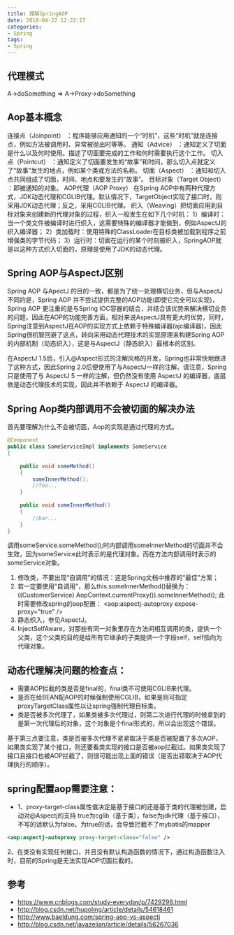 ```yaml
---
title: 理解SpringAOP
date: 2018-04-22 12:22:17
categories: 
- Spring
tags:
- Spring
---
```


## 代理模式

A->doSomething => A->Proxy->doSomething

## Aop基本概念

连接点（Joinpoint） ：程序能够应用通知的一个“时机”，这些“时机”就是连接点，例如方法被调用时、异常被抛出时等等。
通知（Advice） ：通知定义了切面是什么以及何时使用。描述了切面要完成的工作和何时需要执行这个工作。
切入点（Pointcut） ：通知定义了切面要发生的“故事”和时间，那么切入点就定义了“故事”发生的地点，例如某个类或方法的名称。
切面（Aspect） ：通知和切入点共同组成了切面，时间、地点和要发生的“故事”。
目标对象（Target Object） ：即被通知的对象。
AOP代理（AOP Proxy） 在Spring AOP中有两种代理方式，JDK动态代理和CGLIB代理。默认情况下，TargetObject实现了接口时，则采用JDK动态代理；反之，采用CGLIB代理。
织入（Weaving）把切面应用到目标对象来创建新的代理对象的过程，织入一般发生在如下几个时机：
1）编译时：当一个类文件被编译时进行织入，这需要特殊的编译器才能做到，例如AspectJ的织入编译器；
2）类加载时：使用特殊的ClassLoader在目标类被加载到程序之前增强类的字节代码；
3）运行时：切面在运行的某个时刻被织入，SpringAOP就是以这种方式织入切面的，原理是使用了JDK的动态代理。

## Spring AOP与AspectJ区别

Spring AOP 与ApectJ 的目的一致，都是为了统一处理横切业务，但与AspectJ不同的是，Spring AOP 并不尝试提供完整的AOP功能(即使它完全可以实现)，Spring AOP 更注重的是与Spring IOC容器的结合，并结合该优势来解决横切业务的问题，因此在AOP的功能完善方面，相对来说AspectJ具有更大的优势，同时，Spring注意到AspectJ在AOP的实现方式上依赖于特殊编译器(ajc编译器)，因此Spring很机智回避了这点，转向采用动态代理技术的实现原理来构建Spring AOP的内部机制（动态织入），这是与AspectJ（静态织入）最根本的区别。

在AspectJ 1.5后，引入@Aspect形式的注解风格的开发，Spring也非常快地跟进了这种方式，因此Spring 2.0后便使用了与AspectJ一样的注解。请注意，Spring 只是使用了与 AspectJ 5 一样的注解，但仍然没有使用 AspectJ 的编译器，底层依是动态代理技术的实现，因此并不依赖于 AspectJ 的编译器。

## Spring Aop类内部调用不会被切面的解决办法

首先要理解为什么不会被切面，Aop的实现是通过代理的方式。

```java
@Component
public class SomeServiceImpl implements SomeService  
{  
  
    public void someMethod()  
    {  
        someInnerMethod();  
        //foo...  
    }  
  
    public void someInnerMethod()  
    {  
        //bar...  
    }  
}
```

调用someService.someMethod();时内部调用someInnerMethod的切面并不会生效，因为someService此时表示的是代理对象。而在方法内部调用时表示的someService对象。

1. 修改类，不要出现“自调用”的情况：这是Spring文档中推荐的“最佳”方案；
2. 若一定要使用“自调用”，那么this.someInnerMethod()替换为：((CustomerService) AopContext.currentProxy()).someInnerMethod();
此时需要修改spring的aop配置：
<aop:aspectj-autoproxy expose-proxy="true" />
3. 静态织入，参见AspectJ。
4. InjectSelfAware，对那些有同一对象里存在方法间相互调用的类，提供一个父类，这个父类的目的是给所有它继承的子类提供一个字段self，self指向为代理对象。

## 动态代理解决问题的检查点：

- 需要AOP拦截的类是否是final的，final类不可使用CGLIB来代理。
- 是否在给BEAN配AOP的时候强制使用CGLIB，如果是则可指定proxyTargetClass属性以让spring强制代理目标类。
- 类是否被多次代理了，如果类被多次代理过，则第二次进行代理的时候拿到的是第一次代理后的对象，这个对象是个final形式的，所以会出现这个错误。

基于第三点要注意，类是否被多次代理不紧紧取决于类是否被配置了多次AOP，如果类实现了某个接口，则还要看类实现的接口是否被aop拦截过。如果类实现了接口且接口也被AOP拦截了，则很可能出现上面的错误（是否出错取决于AOP代理执行的顺序）。

## spring配置aop需要注意：

- 1、proxy-target-class属性值决定是基于接口的还是基于类的代理被创建，启动对@Aspectj的支持 true为cglib（基于类），false为jdk代理（基于接口），不写的话默认为false。为true的话，会导致拦截不了mybatis的mapper

```xml
<aop:aspectj-autoproxy proxy-target-class="false" />
```

2、在类没有实现任何接口，并且没有默认构造函数的情况下，通过构造函数注入时，目前的Spring是无法实现AOP切面拦截的。

## 参考

- <https://www.cnblogs.com/study-everyday/p/7429298.html>
- <http://blog.csdn.net/hupoling/article/details/54618461>
- <http://www.baeldung.com/spring-aop-vs-aspectj>
- <http://blog.csdn.net/javazejian/article/details/56267036>